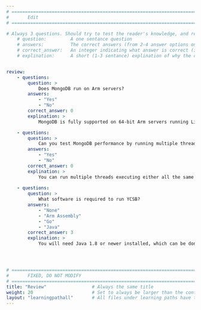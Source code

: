 ```yaml
---
# ================================================================================
#       Edit
# ================================================================================

# Always 3 questions. Should try to test the reader's knowledge, and reinforce the key points you want them to remember.
    # question:         A one sentance question
    # answers:          The correct answers (from 2-4 answer options only). Should be surrounded by quotes.
    # correct_answer:   An integer indicating what answer is correct (index starts from 0)
    # explination:      A short (1-3 sentance) explination of why the correct answer is correct. Can add aditional context if desired


review:
    - questions:
        question: >
            Does MongoDB run on Arm servers?
        answers:
            - "Yes"
            - "No"
        correct_answer: 0                     
        explination: >
            MongoDB is fully supported on 64-bit Arm servers running Linux.

    - questions:
        question: >
            Can you test MongoDB performance by running multiple threads executing different operation types?
        answers:
            - "Yes"
            - "No"
        correct_answer: 0                     
        explination: >
            You can run multiple threads executing either all the same or different database operations.
               
    - questions:
        question: >
            What software is required to run YCSB?
        answers:
            - "None"
            - "Arm Assembly"
            - "Go"
            - "Java"
        correct_answer: 3                     
        explination: >
            You will need Java 1.8 or newer installed, which can be done with one bash command.




# ================================================================================
#       FIXED, DO NOT MODIFY
# ================================================================================
title: "Review"                 # Always the same title
weight: 20                      # Set to always be larger than the content in this path
layout: "learningpathall"       # All files under learning paths have this same wrapper
---
```

